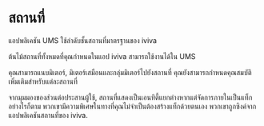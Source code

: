 # สถานที่

แอปพลิเคชัน UMS ใช้ลำดับชั้นสถานที่มาตรฐานของ iviva

ต้นไม้สถานที่ทั้งหมดที่คุณกำหนดในแอป iviva สามารถใช้งานได้ใน UMS



คุณสามารถแนบมิเตอร์, มิเตอร์เสมือนและกลุ่มมิเตอร์ไปยังสถานที่ คุณยังสามารถกำหนดคุณสมบัติเพิ่มเติมสำหรับแต่ละสถานที่

จากมุมมองของส่วนต่อประสานผู้ใช้, สถานที่แสดงเป็นเอนทิตี้แยกต่างหากแต่จัดการภายในเป็นแท็ก อย่างไรก็ตาม พวกเขามีความพิเศษในทางที่คุณไม่จำเป็นต้องสร้างแท็กด้วยตนเอง พวกเขาถูกซิงค์จากแอปพลิเคชันสถานที่ของ iviva.